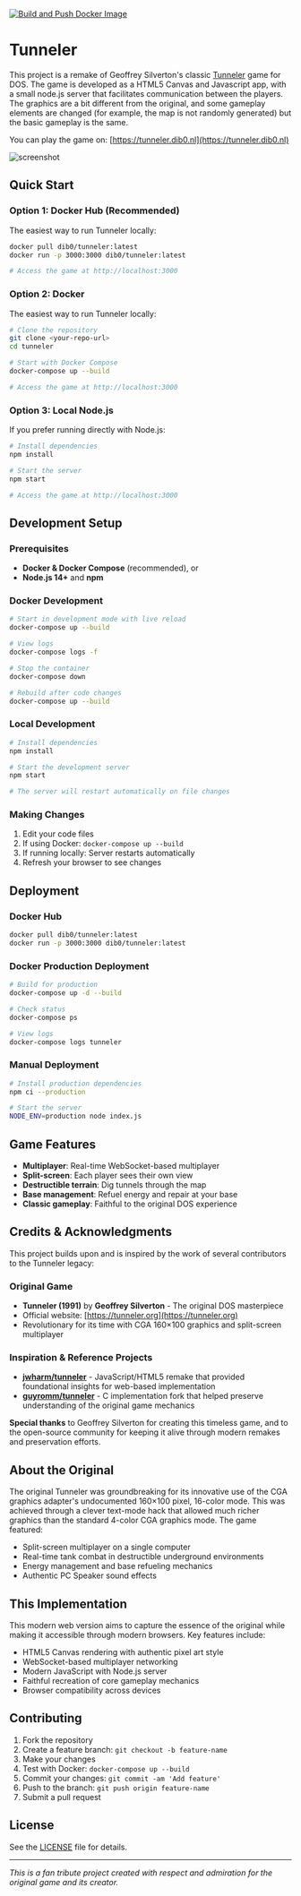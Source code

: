 [![Build and Push Docker Image](https://github.com/dib0/tunneler/actions/workflows/docker-build.yml/badge.svg)](https://github.com/dib0/tunneler/actions/workflows/docker-build.yml)

# Tunneler

This project is a remake of Geoffrey Silverton's classic [Tunneler](https://tunneler.org) game for DOS. The game is developed as a HTML5 Canvas and Javascript app, with a small node.js server that facilitates communication between the players. The graphics are a bit different from the original, and some gameplay elements are changed (for example, the map is not randomly generated) but the basic gameplay is the same.

You can play the game on: [https://tunneler.dib0.nl](https://tunneler.dib0.nl)

![screenshot](screenshot.png)

## Quick Start

### Option 1: Docker Hub (Recommended)
The easiest way to run Tunneler locally:

```bash
docker pull dib0/tunneler:latest
docker run -p 3000:3000 dib0/tunneler:latest

# Access the game at http://localhost:3000
```

### Option 2: Docker
The easiest way to run Tunneler locally:

```bash
# Clone the repository
git clone <your-repo-url>
cd tunneler

# Start with Docker Compose
docker-compose up --build

# Access the game at http://localhost:3000
```

### Option 3: Local Node.js
If you prefer running directly with Node.js:

```bash
# Install dependencies
npm install

# Start the server
npm start

# Access the game at http://localhost:3000
```

## Development Setup

### Prerequisites
- **Docker & Docker Compose** (recommended), or
- **Node.js 14+** and **npm**

### Docker Development
```bash
# Start in development mode with live reload
docker-compose up --build

# View logs
docker-compose logs -f

# Stop the container
docker-compose down

# Rebuild after code changes
docker-compose up --build
```

### Local Development
```bash
# Install dependencies
npm install

# Start the development server
npm start

# The server will restart automatically on file changes
```

### Making Changes
1. Edit your code files
2. If using Docker: `docker-compose up --build`
3. If running locally: Server restarts automatically
4. Refresh your browser to see changes

## Deployment

### Docker Hub
```bash
docker pull dib0/tunneler:latest
docker run -p 3000:3000 dib0/tunneler:latest
```

### Docker Production Deployment
```bash
# Build for production
docker-compose up -d --build

# Check status
docker-compose ps

# View logs
docker-compose logs tunneler
```

### Manual Deployment
```bash
# Install production dependencies
npm ci --production

# Start the server
NODE_ENV=production node index.js
```

## Game Features

- **Multiplayer**: Real-time WebSocket-based multiplayer
- **Split-screen**: Each player sees their own view
- **Destructible terrain**: Dig tunnels through the map
- **Base management**: Refuel energy and repair at your base
- **Classic gameplay**: Faithful to the original DOS experience

## Credits & Acknowledgments

This project builds upon and is inspired by the work of several contributors to the Tunneler legacy:

### Original Game
- **Tunneler (1991)** by **Geoffrey Silverton** - The original DOS masterpiece
- Official website: [https://tunneler.org](https://tunneler.org)
- Revolutionary for its time with CGA 160×100 graphics and split-screen multiplayer

### Inspiration & Reference Projects
- **[jwharm/tunneler](https://github.com/jwharm/tunneler)** - JavaScript/HTML5 remake that provided foundational insights for web-based implementation
- **[guyromm/tunneler](https://github.com/guyromm/tunneler/tree/master/src)** - C implementation fork that helped preserve understanding of the original game mechanics

**Special thanks** to Geoffrey Silverton for creating this timeless game, and to the open-source community for keeping it alive through modern remakes and preservation efforts.

## About the Original

The original Tunneler was groundbreaking for its innovative use of the CGA graphics adapter's undocumented 160×100 pixel, 16-color mode. This was achieved through a clever text-mode hack that allowed much richer graphics than the standard 4-color CGA graphics mode. The game featured:

- Split-screen multiplayer on a single computer
- Real-time tank combat in destructible underground environments
- Energy management and base refueling mechanics
- Authentic PC Speaker sound effects

## This Implementation

This modern web version aims to capture the essence of the original while making it accessible through modern browsers. Key features include:

- HTML5 Canvas rendering with authentic pixel art style
- WebSocket-based multiplayer networking
- Modern JavaScript with Node.js server
- Faithful recreation of core gameplay mechanics
- Browser compatibility across devices

## Contributing

1. Fork the repository
2. Create a feature branch: `git checkout -b feature-name`
3. Make your changes
4. Test with Docker: `docker-compose up --build`
5. Commit your changes: `git commit -am 'Add feature'`
6. Push to the branch: `git push origin feature-name`
7. Submit a pull request

## License

See the [LICENSE](LICENSE) file for details.

---

*This is a fan tribute project created with respect and admiration for the original game and its creator.*
